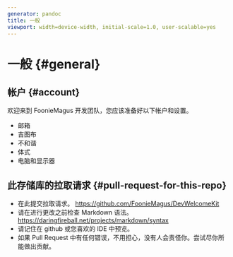 ```yaml
---
generator: pandoc
title: 一般
viewport: width=device-width, initial-scale=1.0, user-scalable=yes
---
```


# 一般 {#general}

## 帐户 {#account}

欢迎来到 FoonieMagus 开发团队，您应该准备好以下帐户和设置。

-   邮箱
-   吉图布
-   不和谐
-   体式
-   电脑和显示器

## 此存储库的拉取请求 {#pull-request-for-this-repo}

-   在此提交拉取请求。 https://github.com/FoonieMagus/DevWelcomeKit
-   请在进行更改之前检查 Markdown 语法。
    https://daringfireball.net/projects/markdown/syntax
-   请记住在 github 或您喜欢的 IDE 中预览。
-   如果 Pull Request
    中有任何错误，不用担心，没有人会责怪你。尝试尽你所能做出贡献。

